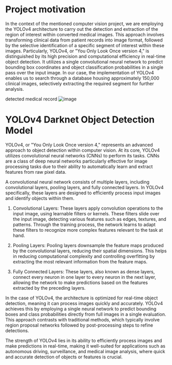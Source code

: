 # Project motivation

In the context of the mentioned computer vision project, we are employing the YOLOv4 architecture to carry out the detection and extraction of the region of interest within converted medical images. This approach involves transforming clinical data from patient records into image format, followed by the selective identification of a specific segment of interest within these images. Particularly, YOLOv4, or "You Only Look Once version 4," is distinguished by its high precision and computational efficiency in real-time object detection. It utilizes a single convolutional neural network to predict bounding box coordinates and object classification probabilities in a single pass over the input image. In our case, the implementation of YOLOv4 enables us to search through a database housing approximately 150,000 clinical images, selectively extracting the required segment for further analysis.

detected medical record
![image](https://github.com/joancamilo1/Computer_vision_YoloV4/assets/105089010/1bb54460-9209-4a58-8557-9257442336d5)


# YOLOv4 Darknet Object Detection Model

YOLOv4, or "You Only Look Once version 4," represents an advanced approach to object detection within computer vision. At its core, YOLOv4 utilizes convolutional neural networks (CNNs) to perform its tasks. CNNs are a class of deep neural networks particularly effective for image processing tasks due to their ability to automatically learn and extract features from raw pixel data.

A convolutional neural network consists of multiple layers, including convolutional layers, pooling layers, and fully connected layers. In YOLOv4 specifically, these layers are designed to efficiently process input images and identify objects within them.

1. Convolutional Layers: These layers apply convolution operations to the input image, using learnable filters or kernels. These filters slide over the input image, detecting various features such as edges, textures, and patterns. Through the training process, the network learns to adapt these filters to recognize more complex features relevant to the task at hand.

2. Pooling Layers: Pooling layers downsample the feature maps produced by the convolutional layers, reducing their spatial dimensions. This helps in reducing computational complexity and controlling overfitting by extracting the most relevant information from the feature maps.

3. Fully Connected Layers: These layers, also known as dense layers, connect every neuron in one layer to every neuron in the next layer, allowing the network to make predictions based on the features extracted by the preceding layers.

In the case of YOLOv4, the architecture is optimized for real-time object detection, meaning it can process images quickly and accurately. YOLOv4 achieves this by employing a single neural network to predict bounding boxes and class probabilities directly from full images in a single evaluation. This approach contrasts with traditional methods, which typically involve region proposal networks followed by post-processing steps to refine detections.

The strength of YOLOv4 lies in its ability to efficiently process images and make predictions in real-time, making it well-suited for applications such as autonomous driving, surveillance, and medical image analysis, where quick and accurate detection of objects or features is crucial.
